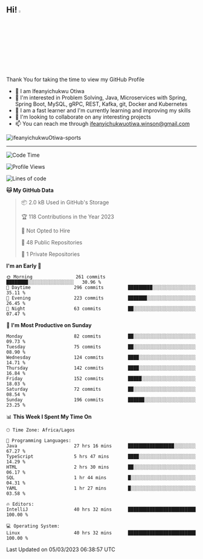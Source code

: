 <!-- BLOG-POST-LIST:START --><!-- BLOG-POST-LIST:END -->

## Hi! <img src="https://media.giphy.com/media/hvRJCLFzcasrR4ia7z/giphy.gif" width="4%"> 

Thank You for taking the time to view my GitHub Profile

- 👋 I am Ifeanyichukwu Otiwa
- 👀 I'm interested in Problem Solving, Java, Microservices with Spring, Spring Boot, MySQL, gRPC, REST, Kafka, git, Docker and Kubernetes
- 🌱 I am a fast learner and I'm currently learning and improving my skills
- 💞️ I'm looking to collaborate on any interesting projects
- 📫 You can reach me through ifeanyichukwuotiwa.winson@gmail.com

<p align="left" marginTop="10px"> <img src="https://komarev.com/ghpvc/?username=ifeanyichukwuOtiwa-sports&label=Profile%20views&color=0e75b6&style=for-the-badge" alt="ifeanyichukwuOtiwa-sports" /> </p>

***

<!--START_SECTION:waka-->
![Code Time](http://img.shields.io/badge/Code%20Time-1%2C138%20hrs%208%20mins-blue)

![Profile Views](http://img.shields.io/badge/Profile%20Views-0-blue)

![Lines of code](https://img.shields.io/badge/From%20Hello%20World%20I%27ve%20Written-58.3%20thousand%20lines%20of%20code-blue)

**🐱 My GitHub Data** 

> 📦 2.0 kB Used in GitHub's Storage 
 > 
> 🏆 118 Contributions in the Year 2023
 > 
> 🚫 Not Opted to Hire
 > 
> 📜 48 Public Repositories 
 > 
> 🔑 1 Private Repositories 
 > 
**I'm an Early 🐤** 

```text
🌞 Morning                261 commits         ████████░░░░░░░░░░░░░░░░░   30.96 % 
🌆 Daytime                296 commits         █████████░░░░░░░░░░░░░░░░   35.11 % 
🌃 Evening                223 commits         ███████░░░░░░░░░░░░░░░░░░   26.45 % 
🌙 Night                  63 commits          ██░░░░░░░░░░░░░░░░░░░░░░░   07.47 % 
```
📅 **I'm Most Productive on Sunday** 

```text
Monday                   82 commits          ██░░░░░░░░░░░░░░░░░░░░░░░   09.73 % 
Tuesday                  75 commits          ██░░░░░░░░░░░░░░░░░░░░░░░   08.90 % 
Wednesday                124 commits         ████░░░░░░░░░░░░░░░░░░░░░   14.71 % 
Thursday                 142 commits         ████░░░░░░░░░░░░░░░░░░░░░   16.84 % 
Friday                   152 commits         █████░░░░░░░░░░░░░░░░░░░░   18.03 % 
Saturday                 72 commits          ██░░░░░░░░░░░░░░░░░░░░░░░   08.54 % 
Sunday                   196 commits         ██████░░░░░░░░░░░░░░░░░░░   23.25 % 
```


📊 **This Week I Spent My Time On** 

```text
🕑︎ Time Zone: Africa/Lagos

💬 Programming Languages: 
Java                     27 hrs 16 mins      █████████████████░░░░░░░░   67.27 % 
TypeScript               5 hrs 47 mins       ████░░░░░░░░░░░░░░░░░░░░░   14.29 % 
HTML                     2 hrs 30 mins       ██░░░░░░░░░░░░░░░░░░░░░░░   06.17 % 
SQL                      1 hr 44 mins        █░░░░░░░░░░░░░░░░░░░░░░░░   04.31 % 
YAML                     1 hr 27 mins        █░░░░░░░░░░░░░░░░░░░░░░░░   03.58 % 

🔥 Editors: 
IntelliJ                 40 hrs 32 mins      █████████████████████████   100.00 % 

💻 Operating System: 
Linux                    40 hrs 32 mins      █████████████████████████   100.00 % 
```


 Last Updated on 05/03/2023 06:38:57 UTC
<!--END_SECTION:waka-->

<!--
<p align="center">
![trophy](https://github-profile-trophy.vercel.app/?username=ifeanyichukwuOtiwa-sports&theme=onedark) (https://github.com/ryo-ma/github-profile-trophy)
</p>
-->

<!---
ifeanyi-otiwa/ifeanyi-otiwa is a ✨ special ✨ repository because its `README.md` (this file) appears on your GitHub profile.
You can click the Preview link to take a look at your changes.
--->
